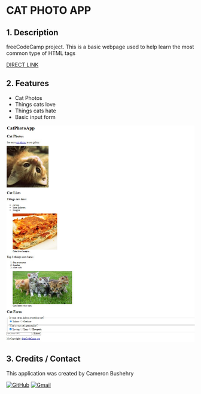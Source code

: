 # CAT PHOTO APP

## 1. Description
freeCodeCamp project. This is a basic webpage used to help learn the most common type of HTML tags

[DIRECT LINK](https://cbushehry.github.io/-----/)

## 2. Features
 * Cat Photos
 * Things cats love
 * Things cats hate
 * Basic input form

 ![](images/cat-photo-app.jpg)

## 3. Credits / Contact
This application was created by Cameron Bushehry

  [![GitHub](https://img.shields.io/badge/github-%23121011.svg?style=for-the-badge&logo=github&logoColor=white)](https://github.com/cbushehry)
  [![Gmail](https://img.shields.io/badge/Gmail-D14836?style=for-the-badge&logo=gmail&logoColor=white)](mailto:c.bushehry@gmail.com)